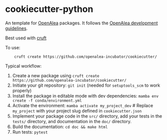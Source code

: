 # cookiecutter-python

An template for [OpenAlea](https://openalea.readthedocs.io/en/latest/) packages. It follows the [OpenAlea development guidelines](https://openalea.readthedocs.io/en/latest/development/guidelines.html).

Best used with [cruft](https://cruft.github.io/cruft/)

To use:

        cruft create https://github.com/openalea-incubator/cookiecutter/

Typical workflow:

1. Create a new package using `cruft create https://github.com/openalea-incubator/cookiecutter/`
2. Initiate your git repository: `git init` (needed for `setuptools_scm` to work properly)
3. Install the package in editable mode with dev dependencies: `mamba env create -f conda/environment.yml`
4. Activate the environment: `mamba activate my_project_dev` # Replace `my_project` with your project slug defined in `cookiecutter.json`
5. Implement your package code in the `src/` directory, add your tests in the `tests/` directory, and documentation in the `doc/` directory.
6. Build the documentation: `cd doc && make html`
7. Run tests: `pytest`
